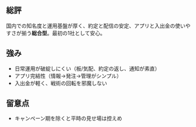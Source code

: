 ## 総評
国内での知名度と運用基盤が厚く、約定と配信の安定、アプリと入出金の使いやすさが揃う**総合型**。最初の1社として安心。

## 強み
- 日常運用が破綻しにくい（板/気配、約定の返し、通知が素直）
- アプリ完結性（情報→発注→管理がシンプル）
- 入出金が軽く、戦術の回転を邪魔しない

## 留意点
- キャンペーン期を除くと平時の見せ場は控えめ
